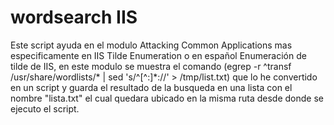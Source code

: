 # wordsearch IIS

Este script ayuda en el modulo Attacking Common Applications mas especificamente en IIS Tilde Enumeration o en español Enumeración de tilde de IIS, en este modulo se muestra el comando (egrep -r ^transf /usr/share/wordlists/* | sed 's/^[^:]*://' > /tmp/list.txt) que lo he convertido en un script y guarda el resultado de la busqueda en una lista con el nombre "lista.txt" el cual quedara ubicado en la misma ruta desde donde se ejecuto el script.

